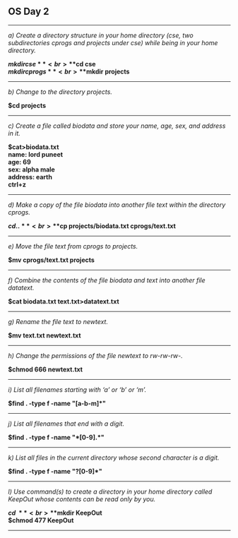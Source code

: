 ## OS Day 2

---

_a) Create a directory structure in your home directory (cse, two subdirectories cprogs and projects under cse) while being in your home directory._<br>

**$mkdir cse**<br>
**$cd cse**<br>
**$mkdir cprogs**<br>
**$mkdir projects**

---

_b) Change to the directory projects._<br>

**$cd projects**

---

_c) Create a file called biodata and store your name, age, sex, and address in it._<br>

**$cat>biodata.txt**<br>
**name: lord puneet**<br>
**age: 69**<br>
**sex: alpha male**<br>
**address: earth**<br>
**ctrl+z**

---

_d) Make a copy of the file biodata into another file text within the directory cprogs._<br>

**$cd ..**<br>
**$cp projects/biodata.txt cprogs/text.txt**

---

_e) Move the file text from cprogs to projects._<br>

**$mv cprogs/text.txt projects**

---

_f) Combine the contents of the file biodata and text into another file datatext._<br>

**$cat biodata.txt text.txt>datatext.txt**

---

_g) Rename the file text to newtext._<br>

**$mv text.txt newtext.txt**<br>

---

_h) Change the permissions of the file newtext to rw-rw-rw-._<br>

**$chmod 666 newtext.txt**<br>

---

_i) List all filenames starting with ‘a’ or ‘b’ or ‘m’._<br>

**$find . -type f -name "[a-b-m]\*"**<br>

---

_j) List all filenames that end with a digit._<br>

**\$find . -type f -name "\*[0-9].\*"**

---

_k) List all files in the current directory whose second character is a digit._<br>

**\$find . -type f -name "?[0-9]\*"**

---

_l) Use command(s) to create a directory in your home directory called KeepOut whose contents can be read only by you._<br>

**$cd ~**<br>
**$mkdir KeepOut**<br>
**$chmod 477 KeepOut**

---
